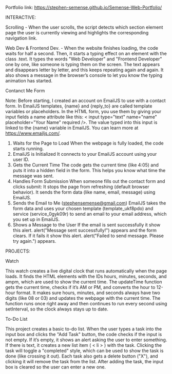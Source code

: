 Portfolio link: https://stephen-semense.github.io/Semense-Web-Portfolio/

INTERACTIVE:

Scrolling - 
  When the user scrolls, the script detects which section element page the user is currently viewing and highlights the corresponding navigation link.

Web Dev & Frontend Dev. - 
  When the website finishes loading, the code waits for half a second. Then, it starts a typing effect on an element with the class .text. It types the words "Web Developer" and "Frontend Developer" one by one, like someone is typing them on the screen. The text appears and disappears letter by letter, and this keeps repeating again and again. It also shows a message in the browser’s console to let you know the typing animation has started.

Contanct Me Form

Note: Before starting, I created an account on EmailJS to use with a contact form. In EmailJS templates, {name} and {reply_to} are called template variables or placeholders. In the HTML form, you use them by giving your input fields a name attribute like this: < input type="text" name="name" placeholder="Your Name" required />. The value typed into this input is linked to the {name} variable in EmailJS. You can learn more at https://www.emailjs.com/.
1. Waits for the Page to Load
When the webpage is fully loaded, the code starts running.
2. EmailJS is Initialized
It connects to your EmailJS account using your user ID.
3. Gets the Current Time
The code gets the current time (like 4:05) and puts it into a hidden field in the form. This helps you know what time the message was sent.
4. Handles Form Submission
When someone fills out the contact form and clicks submit:
It stops the page from refreshing (default browser behavior).
It sends the form data (like name, email, message) using EmailJS.
5. Sends the Email to Me (stephensemense@gmail.com)
EmailJS takes the form data and uses your chosen template (template_ukf8pdo) and service (service_0gyk09r) to send an email to your email address, which you set up in EmailJS.
6. Shows a Message to the User
If the email is sent successfully it show this alert.
alert("Message sent successfully!") appears and the form clears.
If it fails it show this alert.
alert("Failed to send message. Please try again.") appears.

PROJECTS:

Watch 

  This watch creates a live digital clock that runs automatically when the page loads. It finds the HTML elements with the IDs hours, minutes, seconds, and ampm, which are used to show the current time. The updateTime function gets the current time, checks if it’s AM or PM, and converts the hour to 12-hour format. It makes sure hours, minutes, and seconds always have two digits (like 08 or 03) and updates the webpage with the current time. The function runs once right away and then continues to run every second using setInterval, so the clock always stays up to date.

To-Do List

  This project creates a basic to-do list. When the user types a task into the input box and clicks the "Add Task" button, the code checks if the input is not empty. If it’s empty, it shows an alert asking the user to enter something. If there is text, it creates a new list item ( < li > ) with the task. Clicking the task will toggle a "completed" style, which can be used to show the task is done (like crossing it out). Each task also gets a delete button ("X"), and clicking it will remove the task from the list. After adding the task, the input box is cleared so the user can enter a new one.





